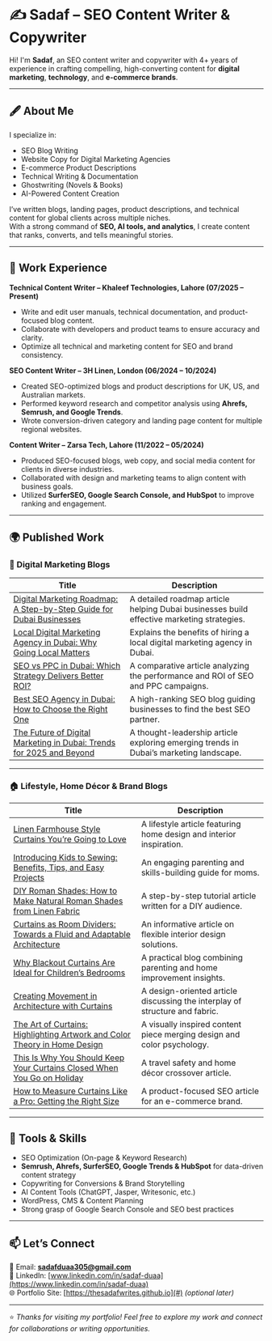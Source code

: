 # ✍️ Sadaf – SEO Content Writer & Copywriter  

Hi! I'm **Sadaf**, an SEO content writer and copywriter with 4+ years of experience in crafting compelling, high-converting content for **digital marketing**, **technology**, and **e-commerce brands**.  

---

## 🖋️ About Me
I specialize in:
- SEO Blog Writing  
- Website Copy for Digital Marketing Agencies  
- E-commerce Product Descriptions  
- Technical Writing & Documentation  
- Ghostwriting (Novels & Books)  
- AI-Powered Content Creation  

I’ve written blogs, landing pages, product descriptions, and technical content for global clients across multiple niches.  
With a strong command of **SEO, AI tools, and analytics**, I create content that ranks, converts, and tells meaningful stories.

---

## 💼 Work Experience  

**Technical Content Writer – Khaleef Technologies, Lahore (07/2025 – Present)**  
- Write and edit user manuals, technical documentation, and product-focused blog content.  
- Collaborate with developers and product teams to ensure accuracy and clarity.  
- Optimize all technical and marketing content for SEO and brand consistency.  

**SEO Content Writer – 3H Linen, London (06/2024 – 10/2024)**  
- Created SEO-optimized blogs and product descriptions for UK, US, and Australian markets.  
- Performed keyword research and competitor analysis using **Ahrefs, Semrush, and Google Trends**.  
- Wrote conversion-driven category and landing page content for multiple regional websites.  

**Content Writer – Zarsa Tech, Lahore (11/2022 – 05/2024)**  
- Produced SEO-focused blogs, web copy, and social media content for clients in diverse industries.  
- Collaborated with design and marketing teams to align content with business goals.  
- Utilized **SurferSEO, Google Search Console, and HubSpot** to improve ranking and engagement.  

---

## 🌍 Published Work  

### 🧩 Digital Marketing Blogs
| Title | Description |
|--------|--------------|
| [Digital Marketing Roadmap: A Step-by-Step Guide for Dubai Businesses](https://avarozdigital.com/digital-marketing-roadmap-dubai/) | A detailed roadmap article helping Dubai businesses build effective marketing strategies. |
| [Local Digital Marketing Agency in Dubai: Why Going Local Matters](https://avarozdigital.com/local-digital-marketing-agency-dubai/) | Explains the benefits of hiring a local digital marketing agency in Dubai. |
| [SEO vs PPC in Dubai: Which Strategy Delivers Better ROI?](https://avarozdigital.com/seo-vs-ppc-dubai/) | A comparative article analyzing the performance and ROI of SEO and PPC campaigns. |
| [Best SEO Agency in Dubai: How to Choose the Right One](https://avarozdigital.com/best-seo-agency-in-dubai/) | A high-ranking SEO blog guiding businesses to find the best SEO partner. |
| [The Future of Digital Marketing in Dubai: Trends for 2025 and Beyond](https://avarozdigital.com/digital-marketing-future-dubai/) | A thought-leadership article exploring emerging trends in Dubai’s marketing landscape. |

---

### 🏠 Lifestyle, Home Décor & Brand Blogs
| Title | Description |
|--------|--------------|
| [Linen Farmhouse Style Curtains You’re Going to Love](https://usefuldiyprojects.com/linen-farmhouse-style-curtains-you-are-going-to-love/) | A lifestyle article featuring home design and interior inspiration. |
| [Introducing Kids to Sewing: Benefits, Tips, and Easy Projects](https://thestay-at-home-momsurvivalguide.com/introducing-kids-to-sewing-benefits-tips-and-easy-projects/?srsltid=AfmBOooO0jtB3svwu5nF2g377VrpKBVTpVMuaRQLFi1FDwVp1iJ6dMCX) | An engaging parenting and skills-building guide for moms. |
| [DIY Roman Shades: How to Make Natural Roman Shades from Linen Fabric](https://thehowtohome.com/diy-roman-shades-how-to-make-natural-roman-shades-from-linen-fabric/) | A step-by-step tutorial article written for a DIY audience. |
| [Curtains as Room Dividers: Towards a Fluid and Adaptable Architecture](https://www.thebraggingmommy.com/curtains-as-room-dividers-towards-a-fluid-and-adaptable-architecture/) | An informative article on flexible interior design solutions. |
| [Why Blackout Curtains Are Ideal for Children’s Bedrooms](https://www.talentedladiesclub.com/articles/why-blackout-curtains-are-ideal-for-childrens-bedrooms/) | A practical blog combining parenting and home improvement insights. |
| [Creating Movement in Architecture with Curtains](https://s3da-design.com/creating-movement-in-architecture-with-curtains/) | A design-oriented article discussing the interplay of structure and fabric. |
| [The Art of Curtains: Highlighting Artwork and Color Theory in Home Design](https://skinnedcartree.com/the-art-of-curtains-highlighting-artwork-and-color-theory-in-home-design.html) | A visually inspired content piece merging design and color psychology. |
| [This Is Why You Should Keep Your Curtains Closed When You Go on Holiday](https://asouthernfairytale.com/this-is-why-you-should-keep-your-curtains-closed-when-you-go-on-holiday/) | A travel safety and home décor crossover article. |
| [How to Measure Curtains Like a Pro: Getting the Right Size](https://3hlinen.com/blogs/news/how-to-measure-curtains-like-a-pro-getting-the-right-size) | A product-focused SEO article for an e-commerce brand. |

---

## 🧠 Tools & Skills
- SEO Optimization (On-page & Keyword Research)  
- **Semrush, Ahrefs, SurferSEO, Google Trends & HubSpot** for data-driven content strategy  
- Copywriting for Conversions & Brand Storytelling  
- AI Content Tools (ChatGPT, Jasper, Writesonic, etc.)  
- WordPress, CMS & Content Planning  
- Strong grasp of Google Search Console and SEO best practices  

---

## 📫 Let’s Connect
📧 Email: **sadafduaa305@gmail.com**  
🔗 LinkedIn: [www.linkedin.com/in/sadaf-duaa](https://www.linkedin.com/in/sadaf-duaa)  
🌐 Portfolio Site: [https://thesadafwrites.github.io](#) *(optional later)*  

---

⭐ *Thanks for visiting my portfolio! Feel free to explore my work and connect for collaborations or writing opportunities.*  
